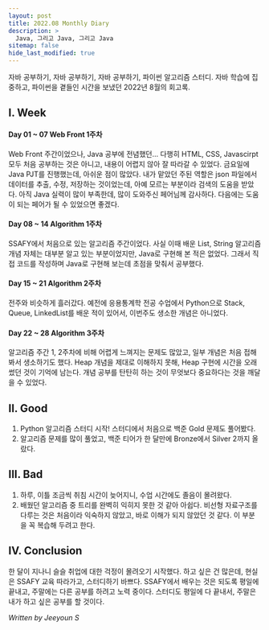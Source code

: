 ```yaml
---
layout: post
title: 2022.08 Monthly Diary
description: >
  Java, 그리고 Java, 그리고 Java
sitemap: false
hide_last_modified: true
---
```


자바 공부하기, 자바 공부하기, 자바 공부하기, 파이썬 알고리즘 스터디. 
자바 학습에 집중하고, 파이썬을 곁들인 시간을 보냈던 2022년 8월의 회고록.

## I. Week
#### Day 01 ~ 07 Web Front 1주차
Web Front 주간이었으나, Java 공부에 전념했던... 다행히 HTML, CSS, Javascirpt 모두 처음 공부하는 것은 아니고, 내용이 어렵지 않아 잘 따라갈 수 있었다. 금요일에 Java PJT를 진행했는데, 아쉬운 점이 많았다. 내가 맡았던 주된 역할은 json 파일에서 데이터를 추출, 수정, 저장하는 것이었는데, 아예 모르는 부분이라 검색의 도움을 받았다. 아직 Java 실력이 많이 부족한데, 많이 도와주신 페어님께 감사하다. 다음에는 도움이 되는 페어가 될 수 있었으면 좋겠다.
#### Day 08 ~ 14 Algorithm 1주차
SSAFY에서 처음으로 있는 알고리즘 주간이었다. 사실 이때 배운 List, String 알고리즘 개념 자체는 대부분 알고 있는 부분이었지만, Java로 구현해 본 적은 없었다. 그래서 직접 코드를 작성하며 Java로 구현해 보는데 초점을 맞춰서 공부했다.
#### Day 15 ~ 21 Algorithm 2주차
전주와 비슷하게 흘러갔다. 예전에 응용통계학 전공 수업에서 Python으로 Stack, Queue, LinkedList를 배운 적이 있어서, 이번주도 생소한 개념은 아니었다.
#### Day 22 ~ 28 Algorithm 3주차
알고리즘 주간 1, 2주차에 비해 어렵게 느껴지는 문제도 많았고, 일부 개념은 처음 접해봐서 생소하기도 했다. Heap 개념을 제대로 이해하지 못해, Heap 구현에 시간을 오래 썼던 것이 기억에 남는다. 개념 공부를 탄탄히 하는 것이 무엇보다 중요하다는 것을 깨달을 수 있었다.

## II. Good
1. Python 알고리즘 스터디 시작! 스터디에서 처음으로 백준 Gold 문제도 풀어봤다.
2. 알고리즘 문제를 많이 풀었고, 백준 티어가 한 달만에 Bronze에서 Silver 2까지 올랐다.

## III. Bad
1. 하루, 이틀 조금씩 취침 시간이 늦어지니, 수업 시간에도 졸음이 몰려왔다.
2. 배웠던 알고리즘 중 트리를 완벽히 익히지 못한 것 같아 아쉽다. 비선형 자료구조를 다루는 것은 처음이라 익숙하지 않았고, 바로 이해가 되지 않았던 것 같다. 이 부분을 꼭 복습해 두려고 한다.

## IV. Conclusion
한 달이 지나니 슬슬 취업에 대한 걱정이 몰려오기 시작했다. 하고 싶은 건 많은데, 현실은 SSAFY 교육 따라가고, 스터디하기 바쁘다. SSAFY에서 배우는 것은 되도록 평일에 끝내고, 주말에는 다른 공부를 하려고 노력 중이다. 스터디도 평일에 다 끝내서, 주말은 내가 하고 싶은 공부를 할 것이다.

_Written by Jeeyoun S_
